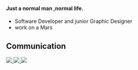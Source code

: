 <h4>Just a normal man ,normal life.</h4>
<ul>
        <li>Software Developer and junior Graphic Designer</li>
        <li>work on a Mars</li>
</ul>  
<h2> Communication </h2>
 <p>

<a href="mailto:omer.tha.krkll@hotmail.com">
<img src="https://user-images.githubusercontent.com/25087769/87174308-a4680f00-c2df-11ea-90b0-5fa1fa76d2f1.png"/>
</a>
<a href="https://www.youtube.com/channel/UCKRLMszdrd09wyvkVwl-SCg">
<img src="https://user-images.githubusercontent.com/25087769/97784839-5fc7f280-1bb2-11eb-8b1f-c17fc54fb428.png"/>
</a>
<a href="https://www.linkedin.com/in/ömer-taha-karakelle-608b71202/">
<img src="https://www.seekpng.com/png/full/8-84419_linkedin-logo-png-icon-linkedin-logo-png.png"/>
</a>
